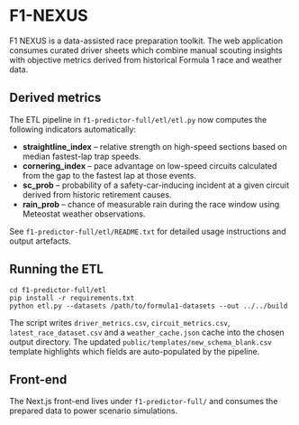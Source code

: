 # F1-NEXUS

F1 NEXUS is a data-assisted race preparation toolkit.  The web
application consumes curated driver sheets which combine manual scouting
insights with objective metrics derived from historical Formula 1 race
and weather data.

## Derived metrics

The ETL pipeline in `f1-predictor-full/etl/etl.py` now computes the
following indicators automatically:

- **straightline_index** – relative strength on high-speed sections based
  on median fastest-lap trap speeds.
- **cornering_index** – pace advantage on low-speed circuits calculated
  from the gap to the fastest lap at those events.
- **sc_prob** – probability of a safety-car-inducing incident at a given
  circuit derived from historic retirement causes.
- **rain_prob** – chance of measurable rain during the race window using
  Meteostat weather observations.

See `f1-predictor-full/etl/README.txt` for detailed usage instructions
and output artefacts.

## Running the ETL

```
cd f1-predictor-full/etl
pip install -r requirements.txt
python etl.py --datasets /path/to/formula1-datasets --out ../../build
```

The script writes `driver_metrics.csv`, `circuit_metrics.csv`,
`latest_race_dataset.csv` and a `weather_cache.json` cache into the
chosen output directory.  The updated
`public/templates/new_schema_blank.csv` template highlights which fields
are auto-populated by the pipeline.

## Front-end

The Next.js front-end lives under `f1-predictor-full/` and consumes the
prepared data to power scenario simulations.

